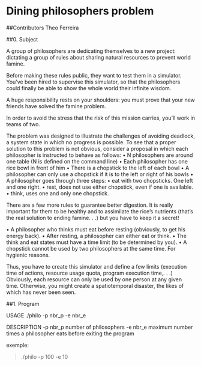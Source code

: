 # Dining philosophers problem


##Contributors
Theo Ferreira

##0. Subject

A group of philosophers are dedicating themselves to a new project: dictating a group of rules about sharing
natural resources to prevent world famine.

Before making these rules public, they want to test them in a simulator.
You’ve been hired to supervise this simulator, so that the philosophers could finally be able to show the
whole world their infinite wisdom.

A huge responsibility rests on your shoulders: you must prove that your new friends have solved the famine
problem.

In order to avoid the stress that the risk of this mission carries, you’ll work in teams of two.

The problem was designed to illustrate the challenges of avoiding deadlock, a system state in which no progress is possible. To see that a proper solution to this problem is not obvious, consider a proposal in which each philosopher is instructed to behave as follows:
• N philosophers are around one table (N is defined on the command line)
• Each philosopher has one rice bowl in front of him
• There is a chopstick to the left of each bowl
• A philosopher can only use a chopstick if it is to the left or right of his bowls
• A philosopher goes through three steps:
• eat with two chopsticks. One left and one right.
• rest, does not use either chopstick, even if one is available.
• think, uses one and only one chopstick.

There are a few more rules to guarantee better digestion.
It is really important for them to be healthy and to assimilate the rice’s nutrients (that’s the real solution to
ending famine. . .) but you have to keep it a secret!

• A philosopher who thinks must eat before resting (obviously, to get his energy back).
• After resting, a philosopher can either eat or think.
• The think and eat states must have a time limit (to be determined by you).
• A chopstick cannot be used by two philosophers at the same time. For hygienic reasons.

Thus, you have to create this simulator and define a few limits (execution time of actions, resource usage
quota, program execution time,. . .)
Obviously, each resource can only be used by one person at any given time.
Otherwise, you might create a spatiotemporal disaster, the likes of which has never been seen.

##1. Program

USAGE
	./philo -p nbr_p -e nbr_e

DESCRIPTION
	-p nbr_p number of philosophers
	-e nbr_e maximum number times a philosopher eats before exiting the program

exemple:
> ./philo -p 100 -e 10
